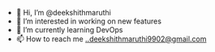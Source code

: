 - 👋 Hi, I’m @deekshithmaruthi
- 👀 I’m interested in working on new features 
- 🌱 I’m currently learning DevOps
- 📫 How to reach me ..deekshithmaruthi9902@gmail.com
<!---
deekshithmaruthi/deekshithmaruthi is a ✨ special ✨ repository because its `README.md` (this file) appears on your GitHub profile.
You can click the Preview link to take a look at your changes.
--->

